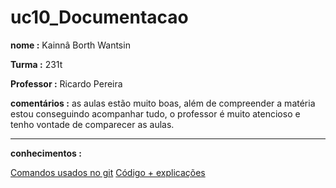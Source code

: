 # uc10_Documentacao
**nome :** Kainnâ Borth Wantsin

**Turma :** 231t

**Professor :** Ricardo Pereira

**comentários :** as aulas estão muito boas, além de compreender a matéria estou conseguindo acompanhar tudo, o professor é muito atencioso e tenho vontade de comparecer as aulas.

---

**conhecimentos :**

[Comandos usados no git](Comandosgit.md)
[Código + explicações](Codigo.md)






